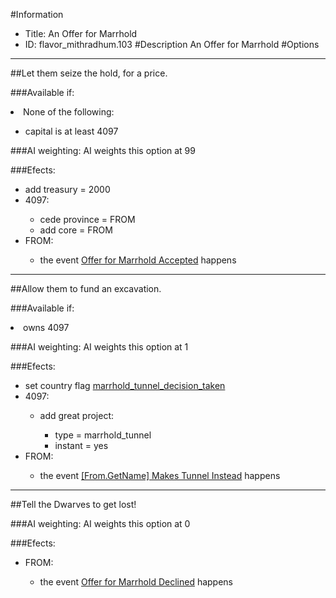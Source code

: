 #Information
 - Title: An Offer for Marrhold
 - ID: flavor_mithradhum.103
#Description
An Offer for Marrhold
#Options

___
##Let them seize the hold, for a price.

###Available if:
<li>None of the following:</li><ul><li>capital is at least 4097</li></ul>

###AI weighting:
AI weights this option at 99


###Efects:<ul><li>add treasury = 2000</li><li>4097:</li><ul><li>cede province = FROM</li><li>add core = FROM</li></ul><li>FROM:</li><ul><li>the event [Offer for Marrhold Accepted](../events/offer_for_marrhold_accepted.md) happens</li></ul></ul>

___
##Allow them to fund an excavation.

###Available if:
<li>owns 4097</li>

###AI weighting:
AI weights this option at 1


###Efects:<ul><li>set country flag [marrhold_tunnel_decision_taken](../flags/marrhold_tunnel_decision_taken.md)</li><li>4097:</li><ul><li>add great project:</li><ul><li>type = marrhold_tunnel</li><li>instant = yes</li></ul></ul><li>FROM:</li><ul><li>the event [[From.GetName] Makes Tunnel Instead](../events/from_getname_makes_tunnel_instead.md) happens</li></ul></ul>

___
##Tell the Dwarves to get lost!

###AI weighting:
AI weights this option at 0


###Efects:<ul><li>FROM:</li><ul><li>the event [Offer for Marrhold Declined](../events/offer_for_marrhold_declined.md) happens</li></ul></ul>
